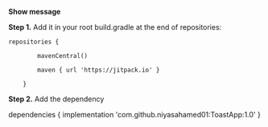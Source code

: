 **Show message**

**Step 1.** Add it in your root build.gradle at the end of repositories:

	repositories {
 
			mavenCentral()
   
			maven { url 'https://jitpack.io' }

		}

**Step 2.** Add the dependency

dependencies {
	        implementation 'com.github.niyasahamed01:ToastApp:1.0'
	}

